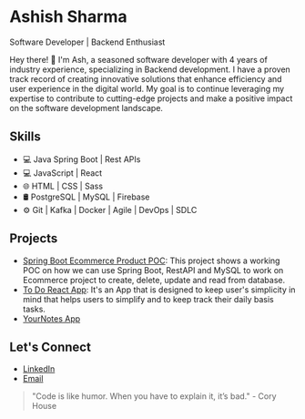 # Ashish Sharma
Software Developer | Backend Enthusiast

 Hey there! 👋 I'm Ash, a seasoned software developer with 4 years of industry experience, specializing in Backend development. I have a proven track record of creating innovative solutions that enhance efficiency and user experience in the digital world. My goal is to continue leveraging my expertise to contribute to cutting-edge projects and make a positive impact on the software development landscape.

  ## Skills
- 💻 Java Spring Boot | Rest APIs
- 💻 JavaScript | React 
- 🌐 HTML | CSS | Sass
- 🛢️ PostgreSQL | MySQL | Firebase
- ⚙️ Git | Kafka | Docker | Agile | DevOps | SDLC

## Projects
- [Spring Boot Ecommerce Product POC](link-to-project-1): This project shows a working POC on how we can use Spring Boot, RestAPI and MySQL to work on Ecommerce project to create, delete, update and read from database.
- [To Do React App](link-to-project-2): It's an App that is designed to keep user's simplicity in mind that helps users to simplify and to keep track their daily basis tasks.
- [YourNotes App](link-to-project-3)

## Let's Connect
- [LinkedIn](https://www.linkedin.com/in/ashish-sharma-shiv786)
- [Email](mailto:a_sharma200262@fanshaweonline.ca)

> "Code is like humor. When you have to explain it, it’s bad." - Cory House


<!---
AshishSharma1221/AshishSharma1221 is a ✨ special ✨ repository because its `README.md` (this file) appears on your GitHub profile.
You can click the Preview link to take a look at your changes.
--->
